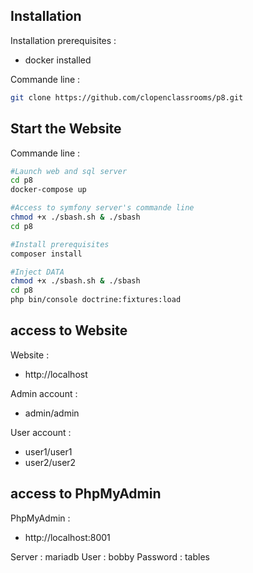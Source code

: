 ## Installation

Installation prerequisites : 
*  docker installed

Commande line :
```Bash
git clone https://github.com/clopenclassrooms/p8.git
```

## Start the Website
Commande line :
```Bash
#Launch web and sql server
cd p8
docker-compose up

#Access to symfony server's commande line
chmod +x ./sbash.sh & ./sbash
cd p8

#Install prerequisites
composer install

#Inject DATA
chmod +x ./sbash.sh & ./sbash
cd p8
php bin/console doctrine:fixtures:load
```

## access to Website

Website : 
*  http://localhost

Admin account :
*  admin/admin

User account : 
*  user1/user1
*  user2/user2

## access to PhpMyAdmin
PhpMyAdmin : 
*  http://localhost:8001

Server : mariadb
User : bobby
Password : tables